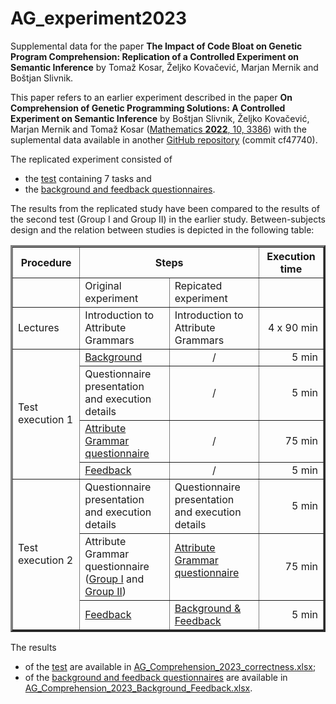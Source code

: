 # AG_experiment2023
Supplemental data for the paper **The Impact of Code Bloat on Genetic Program Comprehension:
Replication of a Controlled Experiment on Semantic Inference** by Tomaž Kosar, Željko Kovačević, Marjan Mernik and Boštjan Slivnik.

This paper refers to an earlier experiment described in the paper **On Comprehension of Genetic Programming Solutions: A Controlled Experiment on Semantic Inference** by Boštjan Slivnik, Željko Kovačević, Marjan Mernik and Tomaž Kosar ([Mathematics **2022**, 10, 3386](https://doi.org/10.3390/math10183386)) with the suplemental data available in another [GitHub repository](https://github.com/slivnik/AG_experiement2022) (commit cf47740).

The replicated experiment consisted of

- the [test](https://github.com/slivnik/AG_experiment2023/blob/main/AG%20Comprehension%20Test4.pdf) containing 7 tasks and
- the [background and feedback questionnaires](https://github.com/slivnik/AG_experiment2023/blob/main/AG%20Comprehension%20replication%20background%20%26%20feedback%20questionnaire.pdf).

The results from the replicated study have been compared to the results of the second test (Group I and Group II) in the earlier study. Between-subjects design and the relation between studies is depicted in the following table:

<table border="3">
    <thead>
        <tr>
            <th>Procedure</th>
            <th colspan=2>Steps</th>
            <th>Execution time</th>
        </tr>
    </thead>
    <tbody>
        <tr>
            <td></td>
            <td>Original experiment</td>
            <td>Repicated experiment</td>
            <td></td>
        </tr>
		<tr>
            <td>Lectures</td>
            <td>Introduction to<br> Attribute Grammars</td>
            <td>Introduction to<br> Attribute Grammars</td>
            <td align="right">4 x 90 min</td>
        </tr>
		<tr>
            <td rowspan=4>Test execution 1</td>
            <td><a href="https://github.com/slivnik/AG_experiement2022/blob/main/AG%20Comprehension%20background%20questionnaire.pdf">Background</a></td>
            <td align="center">/</td>
            <td align="right">5 min</td>
        </tr>
        <tr>
              <td>Questionnaire presentation<br> and execution details</td>
	          <td align="center">/</td>
            <td align="right">5 min</td>
        </tr>
		<tr>
            <td><a href="https://github.com/slivnik/AG_experiement2022/blob/main/AG%20Comprehension%20Test1.pdf">Attribute Grammar<br> questionnaire</a></td>
            <td align="center">/</td>
            <td align="right">75 min</td>
        </tr>
        <tr>
	        <td><a href="https://github.com/slivnik/AG_experiement2022/blob/main/AG%20Comprehension%20feedback%20questionnaire%20test1.pdf">Feedback</a></td>
	        <td align="center">/</td>
	        <td align="right">5 min</td>
        </tr>
        <tr>
            <td rowspan=3>Test execution 2</td>
            <td>Questionnaire presentation<br> and execution details</td>
            <td>Questionnaire presentation<br> and execution details</td>
            <td align="right">5 min</td>
        </tr>
		<tr>
            <td>Attribute Grammar<br> questionnaire<br> (<a href="https://github.com/slivnik/AG_experiement2022/blob/main/AG%20Comprehension%20Test2%20Group%20I%20(FERI).pdf">Group I</a> and <a href="https://github.com/slivnik/AG_experiement2022/blob/main/AG%20Comprehension%20Test2%20Group%20II%20(FRI).pdf">Group II</a>) </td>
            <td><a href="https://github.com/slivnik/AG_experiment2023/blob/main/AG%20Comprehension%20Test4.pdf">Attribute Grammar<br> questionnaire</a><br><nbsp><br></td>
            <td align="right">75 min</td>
        </tr>
		<tr>
            <td><a href="https://github.com/slivnik/AG_experiement2022/blob/main/AG%20Comprehension%20feedback%20questionnaire%20test2.pdf">Feedback</a></td>
            <td><a href="https://github.com/slivnik/AG_experiment2023/blob/main/AG%20Comprehension%20replication%20background%20%26%20feedback%20questionnaire.pdf">Background & Feedback</a></td>
            <td align="right">5 min</td>
        </tr>
        </tbody>
</table>

The results
- of the [test](https://github.com/slivnik/AG_experiment2023/blob/main/AG_Comprehension_2023_correctness.pdf) are available in [AG_Comprehension_2023_correctness.xlsx](https://github.com/slivnik/AG_experiment2023/blob/main/AG_Comprehension_2023_correctness.xlsx);
- of the [background and feedback questionnaires](https://github.com/slivnik/AG_experiment2023/blob/main/AG_Comprehension_2023_Background_Feedback.pdf) are available in [AG_Comprehension_2023_Background_Feedback.xlsx](https://github.com/slivnik/AG_experiment2023/blob/main/AG_Comprehension_2023_Background_Feedback.xlsx).
